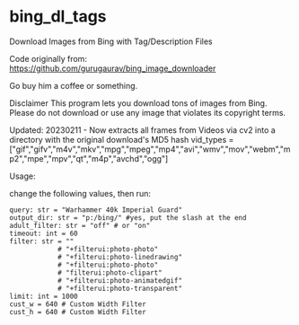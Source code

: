 # bing_dl_tags
Download Images from Bing with Tag/Description Files

Code originally from:
https://github.com/gurugaurav/bing_image_downloader

Go buy him a coffee or something.



Disclaimer
This program lets you download tons of images from Bing. Please do not download or use any image that violates its copyright terms.


Updated: 20230211 - Now extracts all frames from Videos via cv2 into a directory with the original download's MD5 hash
vid_types = ["gif","gifv","m4v","mkv","mpg","mpeg","mp4","avi","wmv","mov","webm","mp2","mpe","mpv","qt","m4p","avchd","ogg"]

Usage:

change the following values, then run:

    query: str = "Warhammer 40k Imperial Guard"
    output_dir: str = "p:/bing/" #yes, put the slash at the end
    adult_filter: str = "off" # or "on"
    timeout: int = 60
    filter: str = ""
                # "+filterui:photo-photo"
                # "+filterui:photo-linedrawing"
                # "+filterui:photo-photo"
                # "filterui:photo-clipart"
                # "+filterui:photo-animatedgif"
                # "+filterui:photo-transparent"
    limit: int = 1000
    cust_w = 640 # Custom Width Filter
    cust_h = 640 # Custom Width Filter
